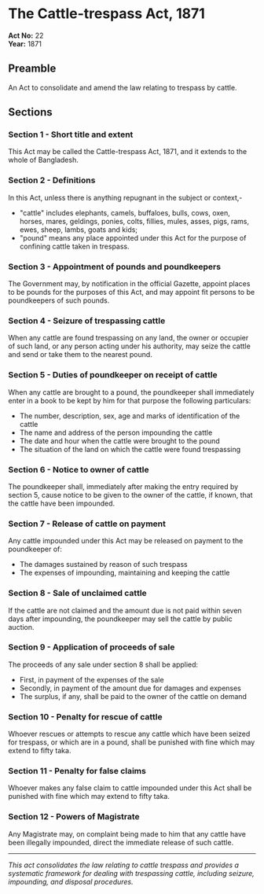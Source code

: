# The Cattle-trespass Act, 1871

**Act No:** 22  
**Year:** 1871  

## Preamble

An Act to consolidate and amend the law relating to trespass by cattle.

## Sections

### Section 1 - Short title and extent
This Act may be called the Cattle-trespass Act, 1871, and it extends to the whole of Bangladesh.

### Section 2 - Definitions
In this Act, unless there is anything repugnant in the subject or context,-
- "cattle" includes elephants, camels, buffaloes, bulls, cows, oxen, horses, mares, geldings, ponies, colts, fillies, mules, asses, pigs, rams, ewes, sheep, lambs, goats and kids;
- "pound" means any place appointed under this Act for the purpose of confining cattle taken in trespass.

### Section 3 - Appointment of pounds and poundkeepers
The Government may, by notification in the official Gazette, appoint places to be pounds for the purposes of this Act, and may appoint fit persons to be poundkeepers of such pounds.

### Section 4 - Seizure of trespassing cattle
When any cattle are found trespassing on any land, the owner or occupier of such land, or any person acting under his authority, may seize the cattle and send or take them to the nearest pound.

### Section 5 - Duties of poundkeeper on receipt of cattle
When any cattle are brought to a pound, the poundkeeper shall immediately enter in a book to be kept by him for that purpose the following particulars:
- The number, description, sex, age and marks of identification of the cattle
- The name and address of the person impounding the cattle
- The date and hour when the cattle were brought to the pound
- The situation of the land on which the cattle were found trespassing

### Section 6 - Notice to owner of cattle
The poundkeeper shall, immediately after making the entry required by section 5, cause notice to be given to the owner of the cattle, if known, that the cattle have been impounded.

### Section 7 - Release of cattle on payment
Any cattle impounded under this Act may be released on payment to the poundkeeper of:
- The damages sustained by reason of such trespass
- The expenses of impounding, maintaining and keeping the cattle

### Section 8 - Sale of unclaimed cattle
If the cattle are not claimed and the amount due is not paid within seven days after impounding, the poundkeeper may sell the cattle by public auction.

### Section 9 - Application of proceeds of sale
The proceeds of any sale under section 8 shall be applied:
- First, in payment of the expenses of the sale
- Secondly, in payment of the amount due for damages and expenses
- The surplus, if any, shall be paid to the owner of the cattle on demand

### Section 10 - Penalty for rescue of cattle
Whoever rescues or attempts to rescue any cattle which have been seized for trespass, or which are in a pound, shall be punished with fine which may extend to fifty taka.

### Section 11 - Penalty for false claims
Whoever makes any false claim to cattle impounded under this Act shall be punished with fine which may extend to fifty taka.

### Section 12 - Powers of Magistrate
Any Magistrate may, on complaint being made to him that any cattle have been illegally impounded, direct the immediate release of such cattle.

---

*This act consolidates the law relating to cattle trespass and provides a systematic framework for dealing with trespassing cattle, including seizure, impounding, and disposal procedures.*
